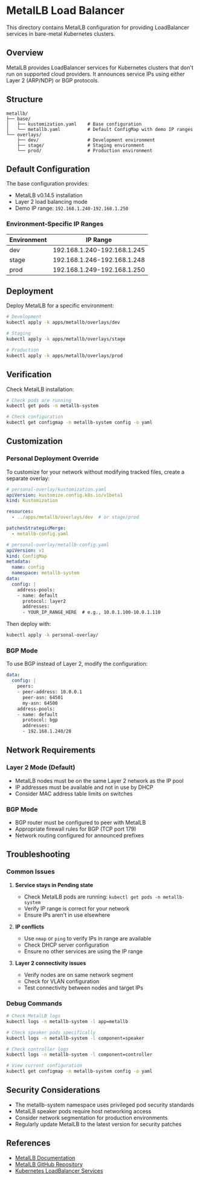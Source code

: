 # MetalLB Load Balancer

This directory contains MetalLB configuration for providing LoadBalancer services in bare-metal Kubernetes clusters.

## Overview

MetalLB provides LoadBalancer services for Kubernetes clusters that don't run on supported cloud providers. It announces service IPs using either Layer 2 (ARP/NDP) or BGP protocols.

## Structure

```
metallb/
├── base/
│   ├── kustomization.yaml    # Base configuration
│   └── metallb.yaml          # Default ConfigMap with demo IP ranges
└── overlays/
    ├── dev/                  # Development environment
    ├── stage/                # Staging environment  
    └── prod/                 # Production environment
```

## Default Configuration

The base configuration provides:
- MetalLB v0.14.5 installation
- Layer 2 load balancing mode
- Demo IP range: `192.168.1.240-192.168.1.250`

### Environment-Specific IP Ranges

| Environment | IP Range |
|-------------|----------|
| dev | 192.168.1.240-192.168.1.245 |
| stage | 192.168.1.246-192.168.1.248 |
| prod | 192.168.1.249-192.168.1.250 |

## Deployment

Deploy MetalLB for a specific environment:

```bash
# Development
kubectl apply -k apps/metallb/overlays/dev

# Staging
kubectl apply -k apps/metallb/overlays/stage

# Production
kubectl apply -k apps/metallb/overlays/prod
```

## Verification

Check MetalLB installation:

```bash
# Check pods are running
kubectl get pods -n metallb-system

# Check configuration
kubectl get configmap -n metallb-system config -o yaml
```

## Customization

### Personal Deployment Override

To customize for your network without modifying tracked files, create a separate overlay:

```yaml
# personal-overlay/kustomization.yaml
apiVersion: kustomize.config.k8s.io/v1beta1
kind: Kustomization

resources:
  - ../apps/metallb/overlays/dev  # or stage/prod

patchesStrategicMerge:
  - metallb-config.yaml

# personal-overlay/metallb-config.yaml
apiVersion: v1
kind: ConfigMap
metadata:
  name: config
  namespace: metallb-system
data:
  config: |
    address-pools:
    - name: default
      protocol: layer2
      addresses:
      - YOUR_IP_RANGE_HERE  # e.g., 10.0.1.100-10.0.1.110
```

Then deploy with:
```bash
kubectl apply -k personal-overlay/
```

### BGP Mode

To use BGP instead of Layer 2, modify the configuration:

```yaml
data:
  config: |
    peers:
    - peer-address: 10.0.0.1
      peer-asn: 64501
      my-asn: 64500
    address-pools:
    - name: default
      protocol: bgp
      addresses:
      - 192.168.1.240/28
```

## Network Requirements

### Layer 2 Mode (Default)
- MetalLB nodes must be on the same Layer 2 network as the IP pool
- IP addresses must be available and not in use by DHCP
- Consider MAC address table limits on switches

### BGP Mode
- BGP router must be configured to peer with MetalLB
- Appropriate firewall rules for BGP (TCP port 179)
- Network routing configured for announced prefixes

## Troubleshooting

### Common Issues

1. **Service stays in Pending state**
   - Check MetalLB pods are running: `kubectl get pods -n metallb-system`
   - Verify IP range is correct for your network
   - Ensure IPs aren't in use elsewhere

2. **IP conflicts**
   - Use `nmap` or `ping` to verify IPs in range are available
   - Check DHCP server configuration
   - Ensure no other services are using the IP range

3. **Layer 2 connectivity issues**
   - Verify nodes are on same network segment
   - Check for VLAN configuration
   - Test connectivity between nodes and target IPs

### Debug Commands

```bash
# Check MetalLB logs
kubectl logs -n metallb-system -l app=metallb

# Check speaker pods specifically
kubectl logs -n metallb-system -l component=speaker

# Check controller logs
kubectl logs -n metallb-system -l component=controller

# View current configuration
kubectl get configmap -n metallb-system config -o yaml
```

## Security Considerations

- The metallb-system namespace uses privileged pod security standards
- MetalLB speaker pods require host networking access
- Consider network segmentation for production environments
- Regularly update MetalLB to the latest version for security patches

## References

- [MetalLB Documentation](https://metallb.universe.tf/)
- [MetalLB GitHub Repository](https://github.com/metallb/metallb)
- [Kubernetes LoadBalancer Services](https://kubernetes.io/docs/concepts/services-networking/service/#loadbalancer)